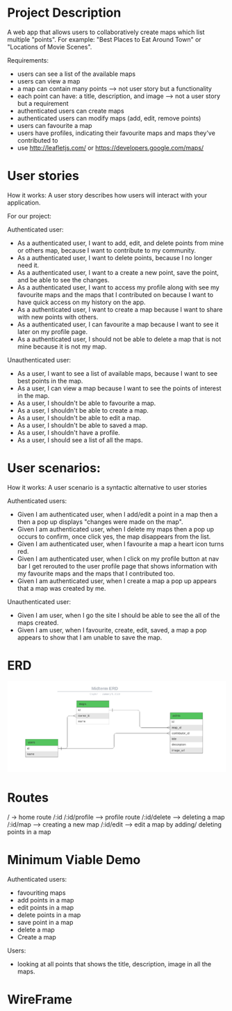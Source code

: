 # Project Description
A web app that allows users to collaboratively create maps which list multiple "points".
For example: "Best Places to Eat Around Town" or "Locations of Movie Scenes".

Requirements:
- users can see a list of the available maps
- users can view a map
- a map can contain many points --> not user story but a functionality
- each point can have: a title, description, and image --> not a user story but a requirement
- authenticated users can create maps
- authenticated users can modify maps (add, edit, remove points)
- users can favourite a map
- users have profiles, indicating their favourite maps and maps they've contributed to
- use http://leafletjs.com/ or https://developers.google.com/maps/


# User stories
How it works: A user story describes how users will interact with your application.

For our project:

Authenticated user:
- As a authenticated user, I want to add, edit, and delete points from mine or others map, because I want to contribute to my community.
- As a authenticated user, I want to delete points, because I no longer need it.
- As a authenticated user, I want to a create a new point, save the point, and be able to see the changes.
- As a authenticated user, I want to access my profile along with see my favourite maps and the maps that I contributed on because I want to have quick access on my history on the app.
- As a authenticated user, I want to create a map because I want to share with new points with others.
- As a authenticated user, I can favourite a map because I want to see it later on my profile page.
- As a authenticated user, I should not be able to delete a map that is not mine because it is not my map.


Unauthenticated user:
- As a user, I want to see a list of available maps, because I want to see best points in the map.
- As a user, I can view a map because I want to see the points of interest in the map.
- As a user, I shouldn't be able to favourite a map.
- As a user, I shouldn't be able to create a map.
- As a user, I shouldn't be able to edit a map.
- As a user, I shouldn't be able to saved a map.
- As a user, I shouldn't have a profile.
- As a user, I should see a list of all the maps.

# User scenarios:
How it works: A user scenario is a syntactic alternative to user stories

Authenticated users:
- Given I am authenticated user, when I add/edit a point in a map then a then a pop up displays "changes were made on the map".
- Given I am authenticated user, when I delete my maps then a pop up occurs to confirm, once click yes, the map disappears from the list.
- Given I am authenticated user, when I favourite a map a heart icon turns red.
- Given I am authenticated user, when I click on my profile button at nav bar I get rerouted to the user profile page that shows information with my favourite maps and the maps that I contributed too.
- Given I am authenticated user, when I create a map a pop up appears that a map was created by me.

Unauthenticated user:
- Given I am user, when I go the site I should be able to see the all of the maps created.
- Given I am user, when I favourite, create, edit, saved, a map a pop appears to show that I am unable to save the map.

# ERD
!["ERD"](https://github.com/WDFP/Midterm-Project/blob/master/plans/ERD/Midterm_ERD.png?raw=true)

# Routes

/ -> home route
/:id
/:id/profile --> profile route
/:id/delete --> deleting a map
/:id/map --> creating a new map
/:id/edit --> edit a map by adding/ deleting points in a map


# Minimum Viable Demo
Authenticated users:
- favouriting maps
- add points in a map
- edit points in a map
- delete points in a map
- save point in a map
- delete a map
- Create a map

Users:
- looking at all points that shows the title, description, image in all the maps.



# WireFrame

#
